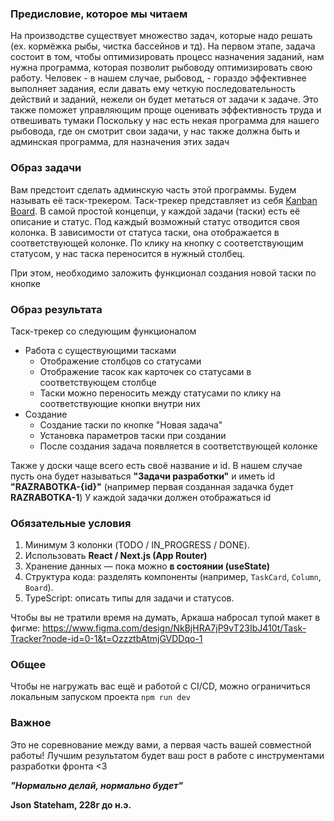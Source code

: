 
### Предисловие, которое мы читаем

На производстве существует множество задач, которые надо решать (ex. кормёжка рыбы,  чистка бассейнов и тд). На первом этапе, задача состоит в том, чтобы оптимизировать процесс назначения заданий, нам нужна программа, которая позволит рыбоводу оптимизировать свою работу. 
Человек - в нашем случае, рыбовод, - гораздо эффективнее выполняет задания, если давать ему четкую последовательность действий и заданий, нежели он будет метаться от задачи к задаче. Это также поможет управляющим проще оценивать эффективность труда и отвешивать тумаки
Поскольку у нас есть некая программа для нашего рыбовода, где он смотрит свои задачи, у нас также должна быть и админская программа, для назначения этих задач

### Образ задачи  

Вам предстоит сделать админскую часть этой программы. Будем называть её таск-трекером.
Таск-трекер представляет из себя [Kanban Board](https://en.wikipedia.org/wiki/Kanban_board). В самой простой концепци, у каждой задачи (таски) есть её описание и статус. Под каждый возможный статус отводится своя колонка. В зависимости от статуса таски, она отображается в соответствующей колонке. По клику на кнопку с соответствующим статусом, у нас таска переносится в нужный столбец. 

При этом, необходимо заложить функционал создания новой таски по кнопке

### Образ результата 

Таск-трекер со следующим функционалом
- Работа с существующими тасками
  - Отображение столбцов со статусами
  - Отображение тасок как карточек со статусами в соответствующем столбце 
  - Таски можно переносить между статусами по клику на соответствующие кнопки внутри них
- Создание
  - Создание таски по кнопке "Новая задача"
  - Установка параметров таски при создании
  - После создания задача появляется в соответствующей колонке

Также у доски чаще всего есть своё название и id. В нашем случае пусть она будет называться **"Задачи разработки"** и иметь id **"RAZRABOTKA-{id}"** (например первая созданная задачка будет **RAZRABOTKA-1**)
У каждой задачки должен отображаться id 

### Обязательные условия

1) Минимум 3 колонки (TODO / IN_PROGRESS / DONE).
2) Использовать **React / Next.js (App Router)**
3) Хранение данных — пока можно **в состоянии (useState)**
4) Структура кода: разделять компоненты (например, `TaskCard`, `Column`, `Board`).
5) TypeScript: описать типы для задачи и статусов.

Чтобы вы не тратили время на думать, Аркаша набросал тупой макет в фигме: https://www.figma.com/design/NkBjHRA7jP9vT23IbJ410t/Task-Tracker?node-id=0-1&t=OzzztbAtmjGVDDqo-1


### Общее

Чтобы не нагружать вас ещё и работой с CI/CD, можно ограничиться локальным запуском проекта `npm run dev` 



### Важное

Это не соревнование между вами, а первая часть вашей совместной работы! Лучшим результатом будет ваш рост в работе с инструментами разработки фронта <3 





***"Нормально делай, нормально будет"***

**Json Stateham, 228г до н.э.**



